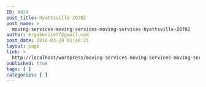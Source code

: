 ```yaml
---
ID: 8829
post_title: Hyattsville 20782
post_name: >
  moving-services-moving-services-moving-services-hyattsville-20782
author: mrgabonijeff@gmail.com
post_date: 2018-03-28 01:48:25
layout: page
link: >
  http://localhost/wordpress/moving-services-moving-services-moving-services-hyattsville-20782/
published: true
tags: [ ]
categories: [ ]
---
```

